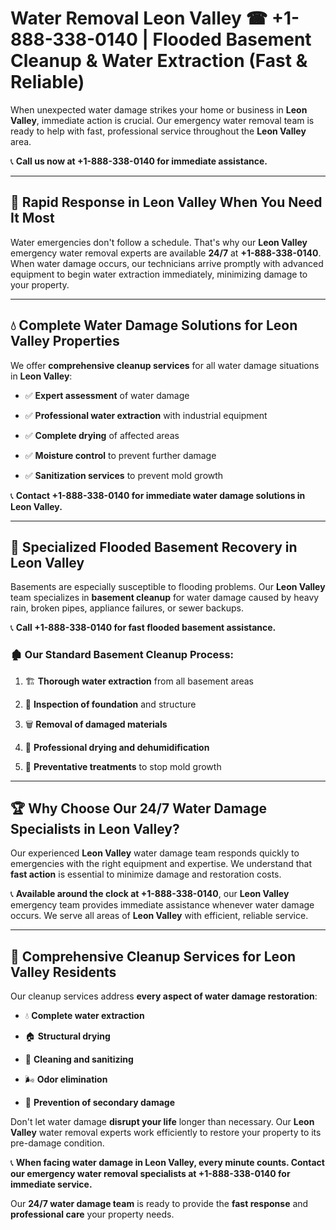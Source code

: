 # Water Removal Leon Valley ☎ +1-888-338-0140 | Flooded Basement Cleanup & Water Extraction (Fast & Reliable)

When unexpected water damage strikes your home or business in **Leon Valley**, immediate action is crucial. Our emergency water removal team is ready to help with fast, professional service throughout the **Leon Valley** area. 

📞 **Call us now at +1-888-338-0140 for immediate assistance.**
---
## 🚀 Rapid Response in Leon Valley When You Need It Most
Water emergencies don't follow a schedule. That's why our **Leon Valley** emergency water removal experts are available **24/7** at **+1-888-338-0140**. When water damage occurs, our technicians arrive promptly with advanced equipment to begin water extraction immediately, minimizing damage to your property.
---
## 💧 Complete Water Damage Solutions for Leon Valley Properties
We offer **comprehensive cleanup services** for all water damage situations in **Leon Valley**:
- ✅ **Expert assessment** of water damage  
- ✅ **Professional water extraction** with industrial equipment  
- ✅ **Complete drying** of affected areas  
- ✅ **Moisture control** to prevent further damage  
- ✅ **Sanitization services** to prevent mold growth  
📞 **Contact +1-888-338-0140 for immediate water damage solutions in Leon Valley.**
---
## 🌊 Specialized Flooded Basement Recovery in Leon Valley
Basements are especially susceptible to flooding problems. Our **Leon Valley** team specializes in **basement cleanup** for water damage caused by heavy rain, broken pipes, appliance failures, or sewer backups. 
📞 **Call +1-888-338-0140 for fast flooded basement assistance.**
### 🏚️ Our Standard Basement Cleanup Process:
1. 🏗️ **Thorough water extraction** from all basement areas  
2. 🔎 **Inspection of foundation** and structure  
3. 🗑️ **Removal of damaged materials**  
4. 💨 **Professional drying and dehumidification**  
5. 🚫 **Preventative treatments** to stop mold growth  
---
## 🏆 Why Choose Our 24/7 Water Damage Specialists in Leon Valley?
Our experienced **Leon Valley** water damage team responds quickly to emergencies with the right equipment and expertise. We understand that **fast action** is essential to minimize damage and restoration costs.
📞 **Available around the clock at +1-888-338-0140**, our **Leon Valley** emergency team provides immediate assistance whenever water damage occurs. We serve all areas of **Leon Valley** with efficient, reliable service.
---
## 🧹 Comprehensive Cleanup Services for Leon Valley Residents
Our cleanup services address **every aspect of water damage restoration**:
- 💧 **Complete water extraction**  
- 🏠 **Structural drying**  
- 🧼 **Cleaning and sanitizing**  
- 🌬️ **Odor elimination**  
- 🚫 **Prevention of secondary damage**  
Don't let water damage **disrupt your life** longer than necessary. Our **Leon Valley** water removal experts work efficiently to restore your property to its pre-damage condition.
📞 **When facing water damage in Leon Valley, every minute counts. Contact our emergency water removal specialists at +1-888-338-0140 for immediate service.**
Our **24/7 water damage team** is ready to provide the **fast response** and **professional care** your property needs.
